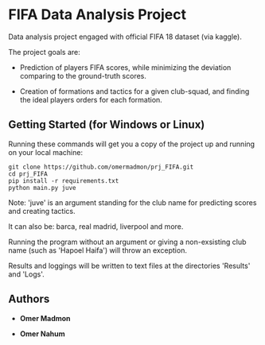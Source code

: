 # FIFA Data Analysis Project

Data analysis project engaged with official FIFA 18 dataset (via kaggle).

The project goals are:

* Prediction of players FIFA scores, while minimizing the deviation comparing to the ground-truth scores.

* Creation of formations and tactics for a given club-squad, and finding the ideal players orders for each formation.

## Getting Started (for Windows or Linux)

Running these commands will get you a copy of the project up and running on your local machine:

```
git clone https://github.com/omermadmon/prj_FIFA.git
cd prj_FIFA
pip install -r requirements.txt
python main.py juve
```

Note: 'juve' is an argument standing for the club name for predicting scores and creating tactics.

It can also be: barca, real madrid, liverpool and more.

Running the program without an argument or giving a non-exsisting club name (such as 'Hapoel Haifa') will throw an exception.

Results and loggings will be written to text files at the directories 'Results' and 'Logs'.


## Authors

* **Omer Madmon** 

* **Omer Nahum** 
